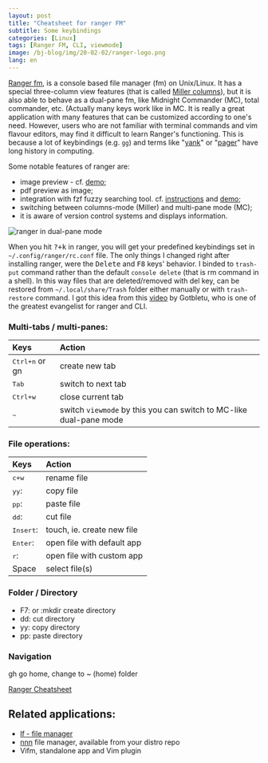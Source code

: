 ```yaml
---
layout: post
title: "Cheatsheet for ranger FM"
subtitle: Some keybindings
categories: [Linux]
tags: [Ranger FM, CLI, viewmode]
image: /bj-blog/img/20-02-02/ranger-logo.png
lang: en
---
```

[Ranger fm](https://github.com/ranger/ranger), is a console based file manager (fm) on Unix/Linux. It has a special three-column view features (that is called [Miller columns](/2019-07-17-miller-columns/)), but it is also able to behave as a dual-pane fm, like Midnight Commander (MC), total commander, etc. (Actually many keys work like in MC. It is really a great application with many features that can be customized according to one's need. However, users who are not familiar with terminal commands and vim flavour editors, may find it difficult to learn Ranger's functioning. This is because a lot of keybindings (e.g. `gg`) and terms like "[yank](https://ell.stackexchange.com/questions/14632/why-does-yank-in-vim-mean-copy)" or "[pager](https://unix.stackexchange.com/questions/144016/what-is-a-pager)" have long history in computing.

Some notable features of ranger are:
 - image preview - cf. [demo](https://youtu.be/DJhDMxMgzC0);
 - pdf preview as image;
 - integration with fzf fuzzy searching tool. cf. [instructions](https://github.com/gotbletu/shownotes/blob/master/ranger_file_locate_fzf.md) and [demo](https://youtu.be/C64LKCZFzME);
 - switching between columns-mode (Miller) and multi-pane mode (MC);
 - it is aware of version control systems and displays information.

![ranger in dual-pane mode](/bj-blog/img/20-02-02/ranger-mc-mode.png)


When you hit <kbd>?+k</kbd> in ranger, you will get your predefined keybindings set in `~/.config/ranger/rc.conf` file. The only things I changed right after installing ranger, were the <kbd>Delete</kbd> and <kbd>F8</kbd> keys' behavior. I binded to `trash-put` command rather than the default `console delete` (that is rm command in a shell). In this way files that are deleted/removed with del key, can be restored from `~/.local/share/Trash` folder either manually or with `trash-restore` command. I got this idea from this [video](https://www.youtube.com/channel/UCkf4VIqu3Acnfzuk3kRIFwA) by Gotbletu, who is one of the greatest evangelist for ranger and CLI.

### Multi-tabs / multi-panes:

| Keys                    | Action                                                             |
|:------------------------|:-------------------------------------------------------------------|
| <kbd>Ctrl+n</kbd> or gn | create new tab                                                     |
| <kbd>Tab</kbd>          | switch to next tab                                                 |
| <kbd>Ctrl+w</kbd>       | close current tab                                                  |
| <kbd>~</kbd>            | switch `viewmode` by this you can switch to MC-like dual-pane mode |

### File operations:

| Keys               | Action                           |
|:-------------------|:---------------------------------|
| <kbd>c+w</kbd>     | rename file                      |
| <kbd>yy</kbd>:     | copy file                        |
| <kbd>pp</kbd>:     | paste file                     | |
| <kbd>dd</kbd>:     | cut file                         |
| <kbd>Insert</kbd>: | touch, ie. create new file       |
| <kbd>Enter</kbd>:  | open file with default app       |
| <kbd>r</kbd>:      | open file with custom app        |
| Space              | select file(s)                   |


### Folder / Directory

 - F7: or :mkdir create directory
 - dd: cut directory
 - yy: copy directory
 - pp: paste directory

### Navigation

gh go home, change to ~ (home) folder

[Ranger Cheatsheet](https://gist.github.com/heroheman/aba73e47443340c35526755ef79647eb)

## Related applications:
 - [lf - file manager](https://github.com/gokcehan/lf)
 - [nnn](https://github.com/jarun/nnn#features) file manager, available from your distro repo
 - Vifm, standalone app and Vim plugin

